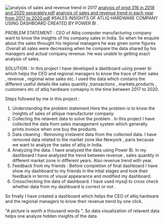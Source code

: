 ![analysis of sales and revenue trend in 2017](https://github.com/SAIROHANRACHAMALLA/DASHBOARD_POWER_BI/assets/144776766/dcf59a7f-68e3-454f-b757-688152a57c10)
[analysis of prod 316 in 2018 and 2020 separately.pdf](https://github.com/SAIROHANRACHAMALLA/DASHBOARD_POWER_BI/files/12586943/analysis.of.prod.316.in.2018.and.2020.separately.pdf)
[analysis of sales and revenue trend in each year from 2017 to 2020.pdf](https://github.com/SAIROHANRACHAMALLA/DASHBOARD_POWER_BI/files/12586934/analysis.of.sales.and.revenue.trend.in.each.year.from.2017.to.2020.pdf)
#SALES  INSIGHTS OF ATLIQ HARDWARE COMPANY USING DASHBOARD CREATED BY POWER BI .  

PROBLEM STATEMENT : CEO of Atliq computer manufacturing company want to know the insights of his company sales in India. So when he enquire about the sales throught his regional managers he was given some figures .Overall all sales were decreasing when he compare the data shared by his managers and actual company revenue. He was unable to getting exact analysis of sales. 

SOLUTION : In this project I have developed a dashboard using power bi which helps the CEO and regional managers to know the trace of their sales , revenue , regional wise sales etc. I used the data which contains the different useful details like sales quantity ,transactions , markets,products , customers etc of atliq hardware comapny in the time between 2017 to 2020.

Steps followed by me in this project :

1) Understanding the problem statement.Here the problem is to know the insights of sales of atlique manufacturer company.
2) Collecting the relavent data to solve the problem . In this project I have collected the data from sales management system which generally prints invoice when one buy the products.
3) Data cleaning : Removing irrelavent data from the collected data. I have removed data related to the market zone like Newyork , paris because we want to analyze the sales of atliq in India.
4) Analyzing the data. I have analyzed the data using Power Bi. In my dashboard I have analyzed the trend between revenue , sales quantity in different market zone in different years. Also revenue trend with year.
5) Feedback from my friends : Before completion of final dashboard I have show my dashboard to my friends in the intial stages and took their feedback in  terms of visual appearance and modified my dashboard.
6) Crosschecking the data of dashboard. I have used mysql to cross check whether  data from my dashboard is correct or not .

So finally I have created a dashboard which helps the CEO of atliq hardware and the regional managers to know their revenue trend by one click.

"A picture is worth a thousand words ". So data visualization of relavent data helps one analyze hidden insights of the data. 
